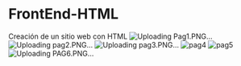 # FrontEnd-HTML
Creación de un sitio web con HTML
![Uploading Pag1.PNG…]()
![Uploading pag2.PNG…]()
![Uploading pag3.PNG…]()
![pag4](https://user-images.githubusercontent.com/99388008/156949503-b3090640-5f33-4dda-9fec-19f3bcf3faa1.PNG)
![pag5](https://user-images.githubusercontent.com/99388008/156949507-79cf7091-705b-4a84-a821-6bbfaa2c5489.PNG)
![Uploading PAG6.PNG…]()
